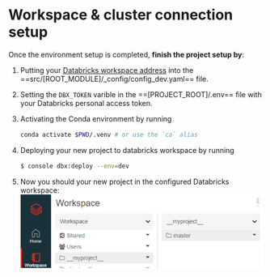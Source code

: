 # Workspace & cluster connection setup

Once the environment setup is completed, **finish the project setup by**:

1. Putting your [Databricks workspace address](https://docs.databricks.com/dev-tools/databricks-connect.html#step-2-configure-connection-properties) into the ==src/[ROOT_MODULE]/_config/config_dev.yaml== file.
1. Setting the `DBX_TOKEN` varible in the ==[PROJECT_ROOT]/.env== file with your Databricks personal access token.
1. Activating the Conda environment by running
   ```bash
   conda activate $PWD/.venv # or use the `ca` alias
   ```

1. Deploying your new project to databricks workspace by running
   ```bash
   $ console dbx:deploy --env=dev
   ```

1. Now you should your new project in the configured Databricks workspace: ![](images/pushed_project.png)
